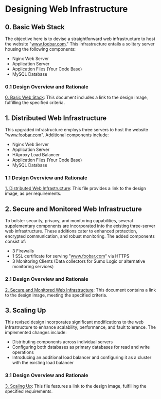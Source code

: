 # Designing Web Infrastructure

## 0. Basic Web Stack

The objective here is to devise a straightforward web infrastructure to host the website "www.foobar.com." This infrastructure entails a solitary server housing the following components:

- Nginx Web Server
- Application Server
- Application Files (Your Code Base)
- MySQL Database

### 0.1 Design Overview and Rationale

[0. Basic Web Stack](https://github.com/BM-Ghost/alx-system_engineering-devops/blob/master/0x09-web_infrastructure_design/0-simple_web_stack): This document includes a link to the design image, fulfilling the specified criteria.

## 1. Distributed Web Infrastructure

This upgraded infrastructure employs three servers to host the website "www.foobar.com". Additional components include:

- Nginx Web Server
- Application Server
- HAproxy Load Balancer
- Application Files (Your Code Base)
- MySQL Database

### 1.1 Design Overview and Rationale

[1. Distributed Web Infrastructure](https://github.com/BM-Ghost/alx-system_engineering-devops/blob/master/0x09-web_infrastructure_design/1-distributed_web_infrastructure): This file provides a link to the design image, as per requirements.

## 2. Secure and Monitored Web Infrastructure

To bolster security, privacy, and monitoring capabilities, several supplementary components are incorporated into the existing three-server web infrastructure. These additions cater to enhanced protection, encrypted communication, and robust monitoring. The added components consist of:

- 3 Firewalls
- 1 SSL certificate for serving "www.foobar.com" via HTTPS
- 3 Monitoring Clients (Data collectors for Sumo Logic or alternative monitoring services)

### 2.1 Design Overview and Rationale

[2. Secure and Monitored Web Infrastructure](https://github.com/BM-Ghost/alx-system_engineering-devops/blob/master/0x09-web_infrastructure_design/2-secured_and_monitored_web_infrastructure): This document contains a link to the design image, meeting the specified criteria.

## 3. Scaling Up

This revised design incorporates significant modifications to the web infrastructure to enhance scalability, performance, and fault tolerance. The implemented changes include:

- Distributing components across individual servers
- Configuring both databases as primary databases for read and write operations
- Introducing an additional load balancer and configuring it as a cluster with the existing load balancer

### 3.1 Design Overview and Rationale

[3. Scaling Up](https://github.com/BM-Ghost/alx-system_engineering-devops/blob/master/0x09-web_infrastructure_design/3-scale_up): This file features a link to the design image, fulfilling the specified requirements.
